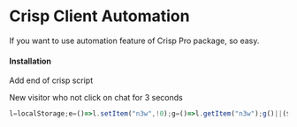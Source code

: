 # Crisp Client Automation

If you want to use automation feature of Crisp Pro package, so easy.

#### Installation
Add end of crisp script

New visitor who not click on chat for 3 seconds
```js
l=localStorage;e=()=>l.setItem("n3w",!0);g=()=>l.getItem("n3w");g()||($crisp.push(["on","chat:initiated",e]),$crisp.push(["on","session:loaded",()=>{setTimeout(()=>{g()||($crisp.push(["do","chat:open"]),e())},3e3)}]));
```

